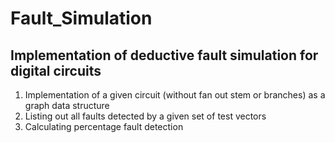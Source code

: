 # Fault_Simulation

## Implementation of deductive fault simulation for digital circuits
1. Implementation of a given circuit (without fan out stem or branches) as a graph data structure
2. Listing out all faults detected by a given set of test vectors
3. Calculating percentage fault detection
